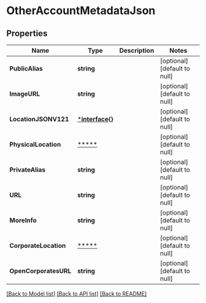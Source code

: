 # OtherAccountMetadataJson

## Properties
Name | Type | Description | Notes
------------ | ------------- | ------------- | -------------
**PublicAlias** | **string** |  | [optional] [default to null]
**ImageURL** | **string** |  | [optional] [default to null]
**LocationJSONV121** | [***interface{}**](interface{}.md) |  | [optional] [default to null]
**PhysicalLocation** | [*****](.md) |  | [optional] [default to null]
**PrivateAlias** | **string** |  | [optional] [default to null]
**URL** | **string** |  | [optional] [default to null]
**MoreInfo** | **string** |  | [optional] [default to null]
**CorporateLocation** | [*****](.md) |  | [optional] [default to null]
**OpenCorporatesURL** | **string** |  | [optional] [default to null]

[[Back to Model list]](../README.md#documentation-for-models) [[Back to API list]](../README.md#documentation-for-api-endpoints) [[Back to README]](../README.md)

